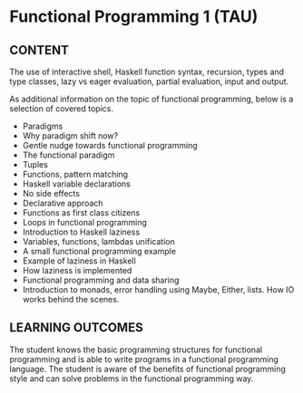 # Functional Programming 1 (TAU)

## CONTENT
The use of interactive shell, Haskell function syntax, recursion, types and type classes, lazy vs eager evaluation, partial evaluation, input and output.

As additional information on the topic of functional programming, below is a selection of covered topics. 

- Paradigms
- Why paradigm shift now?
- Gentle nudge towards functional programming
- The functional paradigm 
- Tuples
- Functions, pattern matching 
- Haskell variable declarations
- No side effects
- Declarative approach 
- Functions as first class citizens
- Loops in functional programming
- Introduction to Haskell laziness
- Variables, functions, lambdas unification
- A small functional programming example
- Example of laziness in Haskell
- How laziness is implemented
- Functional programming and data sharing
- Introduction to monads, error handling using Maybe, Either, lists. How IO works behind the scenes. 

## LEARNING OUTCOMES
The student knows the basic programming structures for functional programming and is able to write programs in a functional programming language.
The student is aware of the benefits of functional programming style and can solve problems in the functional programming way.

